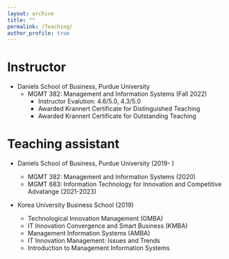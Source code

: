 ```yaml
---
layout: archive
title: ""
permalink: /Teaching/
author_profile: true
---
```




Instructor 
======
* Daniels School of Business, Purdue University
  * MGMT 382: Management and Information Systems (Fall 2022)
    * Instructor Evalution: 4.6/5.0, 4.3/5.0
    * Awarded Krannert Certificate for Distinguished Teaching
    * Awarded Krannert Certificate for Outstanding Teaching 

Teaching assistant
======
* Daniels School of Business, Purdue University (2019- )
  * MGMT 382: Management and Information Systems (2020) 
  * MGMT 683: Information Technology for Innovation and Competitive Advatange (2021-2023)
  
* Korea University Business School (2019)
  * Technological Innovation Management (GMBA)
  * IT Innovation Convergence and Smart Business (KMBA)
  * Management Information Systems (AMBA)
  * IT Innovation Management: Issues and Trends
  * Introduction to Management Information Systems
